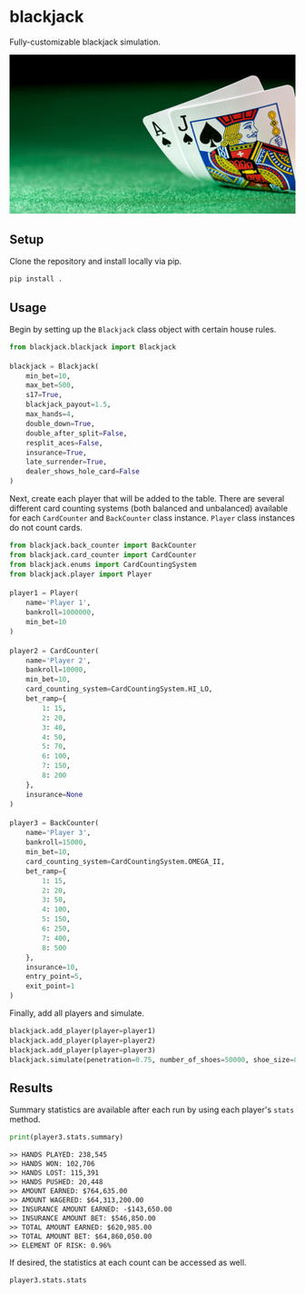 # blackjack

Fully-customizable blackjack simulation.

![Blackjack](/images/blackjack.jpg?raw=true)

## Setup

Clone the repository and install locally via pip.

```python
pip install .
```

## Usage

Begin by setting up the `Blackjack` class object with certain house rules.

```python
from blackjack.blackjack import Blackjack

blackjack = Blackjack(
    min_bet=10,
    max_bet=500,
    s17=True,
    blackjack_payout=1.5,
    max_hands=4,
    double_down=True,
    double_after_split=False,
    resplit_aces=False,
    insurance=True,
    late_surrender=True,
    dealer_shows_hole_card=False
)
```

Next, create each player that will be added to the table. There are several different
card counting systems (both balanced and unbalanced) available for each `CardCounter`
and `BackCounter` class instance. `Player` class instances do not count cards.


```python
from blackjack.back_counter import BackCounter
from blackjack.card_counter import CardCounter
from blackjack.enums import CardCountingSystem
from blackjack.player import Player

player1 = Player(
    name='Player 1',
    bankroll=1000000,
    min_bet=10
)

player2 = CardCounter(
    name='Player 2',
    bankroll=10000,
    min_bet=10,
    card_counting_system=CardCountingSystem.HI_LO,
    bet_ramp={
        1: 15,
        2: 20,
        3: 40,
        4: 50,
        5: 70,
        6: 100,
        7: 150,
        8: 200
    },
    insurance=None
)

player3 = BackCounter(
    name='Player 3',
    bankroll=15000,
    min_bet=10,
    card_counting_system=CardCountingSystem.OMEGA_II,
    bet_ramp={
        1: 15,
        2: 20,
        3: 50,
        4: 100,
        5: 150,
        6: 250,
        7: 400,
        8: 500
    },
    insurance=10,
    entry_point=5,
    exit_point=1
)
```

Finally, add all players and simulate.

```python
blackjack.add_player(player=player1)
blackjack.add_player(player=player2)
blackjack.add_player(player=player3)
blackjack.simulate(penetration=0.75, number_of_shoes=50000, shoe_size=8, seed=1)
```

## Results

Summary statistics are available after each run by using each player's `stats` method.

```python
print(player3.stats.summary)
```

```
>> HANDS PLAYED: 238,545
>> HANDS WON: 102,706
>> HANDS LOST: 115,391
>> HANDS PUSHED: 20,448
>> AMOUNT EARNED: $764,635.00
>> AMOUNT WAGERED: $64,313,200.00
>> INSURANCE AMOUNT EARNED: -$143,650.00
>> INSURANCE AMOUNT BET: $546,850.00
>> TOTAL AMOUNT EARNED: $620,985.00
>> TOTAL AMOUNT BET: $64,860,050.00
>> ELEMENT OF RISK: 0.96%
```

If desired, the statistics at each count can be accessed as well.

```python
player3.stats.stats
```